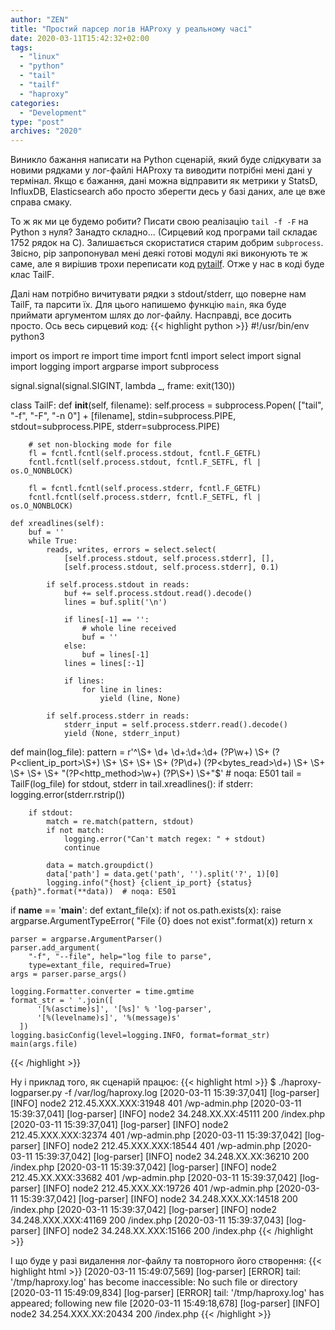 ```yaml
---
author: "ZEN"
title: "Простий парсер логів HAProxy у реальному часі"
date: 2020-03-11T15:42:32+02:00
tags:
  - "linux"
  - "python"
  - "tail"
  - "tailf"
  - "haproxy"
categories:
  - "Development"
type: "post"
archives: "2020"
---
```


Виникло бажання написати на Python сценарій, який буде слідкувати за новими рядками у лог-файлі HAProxy та виводити потрібні мені дані у термінал. Якщо є бажання, дані можна відправити як метрики у StatsD, InfluxDB, Elasticsearch або просто зберегти десь у базі даних, але це вже справа смаку.

<!--more-->
То ж як ми це будемо робити? Писати свою реалізацію `tail -f -F` на Python з нуля? Занадто складно... (Сирцевий код програми tail складає 1752 рядок на C). Залишається скористатися старим добрим `subprocess`. Звісно, pip запропонувал мені деякі готові модулі які виконують те ж саме, але я вирішив трохи переписати код [pytailf](https://bitbucket.org/angry_elf/pytailf/src/default/tailf/__init__.py). Отже у нас в коді буде клас TailF.

Далі нам потрібно вичитувати рядки з stdout/stderr, що поверне нам TailF, та парсити їх. Для цього напишемо функцію `main`, яка буде приймати аргументом шлях до лог-файлу. Насправді, все досить просто. Ось весь сирцевий код:
{{< highlight python >}}
#!/usr/bin/env python3

import os
import re
import time
import fcntl
import select
import signal
import logging
import argparse
import subprocess

signal.signal(signal.SIGINT, lambda _, frame: exit(130))


class TailF:
    def __init__(self, filename):
        self.process = subprocess.Popen(
            ["tail", "-f", "-F", "-n 0"] + [filename],
            stdin=subprocess.PIPE,
            stdout=subprocess.PIPE,
            stderr=subprocess.PIPE)

        # set non-blocking mode for file
        fl = fcntl.fcntl(self.process.stdout, fcntl.F_GETFL)
        fcntl.fcntl(self.process.stdout, fcntl.F_SETFL, fl | os.O_NONBLOCK)

        fl = fcntl.fcntl(self.process.stderr, fcntl.F_GETFL)
        fcntl.fcntl(self.process.stderr, fcntl.F_SETFL, fl | os.O_NONBLOCK)

    def xreadlines(self):
        buf = ''
        while True:
            reads, writes, errors = select.select(
                [self.process.stdout, self.process.stderr], [],
                [self.process.stdout, self.process.stderr], 0.1)

            if self.process.stdout in reads:
                buf += self.process.stdout.read().decode()
                lines = buf.split('\n')

                if lines[-1] == '':
                    # whole line received
                    buf = ''
                else:
                    buf = lines[-1]
                lines = lines[:-1]

                if lines:
                    for line in lines:
                        yield (line, None)

            if self.process.stderr in reads:
                stderr_input = self.process.stderr.read().decode()
                yield (None, stderr_input)


def main(log_file):
    pattern = r'^\S+ \d+ \d+:\d+:\d+ (?P<host>\w+) \S+ (?P<client_ip_port>\S+) \S+ \S+ \S+ \S+ (?P<status>\d+) (?P<bytes_read>\d+) \S+ \S+ \S+ \S+ \S+ \"(?P<http_method>\w+) (?P<path>\S+) \S+\"$'  # noqa: E501
    tail = TailF(log_file)
    for stdout, stderr in tail.xreadlines():
        if stderr:
            logging.error(stderr.rstrip())

        if stdout:
            match = re.match(pattern, stdout)
            if not match:
                logging.error("Can't match regex: " + stdout)
                continue

            data = match.groupdict()
            data['path'] = data.get('path', '').split('?', 1)[0]
            logging.info("{host} {client_ip_port} {status} {path}".format(**data))  # noqa: E501


if __name__ == '__main__':
    def extant_file(x):
        if not os.path.exists(x):
            raise argparse.ArgumentTypeError(
                "File {0} does not exist".format(x))
        return x

    parser = argparse.ArgumentParser()
    parser.add_argument(
        "-f", "--file", help="log file to parse",
        type=extant_file, required=True)
    args = parser.parse_args()

    logging.Formatter.converter = time.gmtime
    format_str = ' '.join([
          '[%(asctime)s]', '[%s]' % 'log-parser',
          '[%(levelname)s]', '%(message)s'
      ])
    logging.basicConfig(level=logging.INFO, format=format_str)
    main(args.file)

{{< /highlight >}}

Ну і приклад того, як сценарій працює:
{{< highlight html >}}
$ ./haproxy-logparser.py -f /var/log/haproxy.log
[2020-03-11 15:39:37,041] [log-parser] [INFO] node2 212.45.XXX.XXX:31948 401 /wp-admin.php
[2020-03-11 15:39:37,041] [log-parser] [INFO] node2 34.248.XX.XX:45111 200 /index.php
[2020-03-11 15:39:37,041] [log-parser] [INFO] node2 212.45.XXX.XXX:32374 401 /wp-admin.php
[2020-03-11 15:39:37,042] [log-parser] [INFO] node2 212.45.XXX.XXX:18544 401 /wp-admin.php
[2020-03-11 15:39:37,042] [log-parser] [INFO] node2 34.248.XX.XX:36210 200 /index.php
[2020-03-11 15:39:37,042] [log-parser] [INFO] node2 212.45.XX.XXX:33682 401 /wp-admin.php
[2020-03-11 15:39:37,042] [log-parser] [INFO] node2 212.45.XXX.XX:19726 401 /wp-admin.php
[2020-03-11 15:39:37,042] [log-parser] [INFO] node2 34.248.XXX.XX:14518 200 /index.php
[2020-03-11 15:39:37,042] [log-parser] [INFO] node2 34.248.XXX.XXX:41169 200 /index.php
[2020-03-11 15:39:37,043] [log-parser] [INFO] node2 34.248.XX.XXX:15166 200 /index.php
{{< /highlight >}}

І що буде у разі видалення лог-файлу та повторного його створення:
{{< highlight html >}}
[2020-03-11 15:49:07,569] [log-parser] [ERROR] tail: '/tmp/haproxy.log' has become inaccessible: No such file or directory
[2020-03-11 15:49:09,834] [log-parser] [ERROR] tail: '/tmp/haproxy.log' has appeared;  following new file
[2020-03-11 15:49:18,678] [log-parser] [INFO] node2 34.254.XXX.XX:20434 200 /index.php
{{< /highlight >}}
